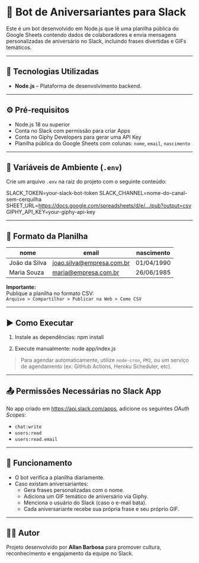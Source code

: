 # 🎉 Bot de Aniversariantes para Slack

Este é um bot desenvolvido em Node.js que lê uma planilha pública do Google Sheets contendo dados de colaboradores e envia mensagens personalizadas de aniversário no Slack, incluindo frases divertidas e GIFs temáticos.

---

## 🚀 Tecnologias Utilizadas

- **Node.js** – Plataforma de desenvolvimento backend.

---

## ⚙️ Pré-requisitos

- Node.js 18 ou superior
- Conta no Slack com permissão para criar Apps
- Conta no Giphy Developers para gerar uma API Key
- Planilha pública do Google Sheets com colunas: `nome`, `email`, `nascimento`

---

## 🔐 Variáveis de Ambiente (`.env`)

Crie um arquivo `.env` na raiz do projeto com o seguinte conteúdo:

SLACK_TOKEN=your-slack-bot-token
SLACK_CHANNEL=nome-do-canal-sem-cerquilha
SHEET_URL=https://docs.google.com/spreadsheets/d/e/.../pub?output=csv
GIPHY_API_KEY=your-giphy-api-key


---

## 📄 Formato da Planilha

| nome           | email                      | nascimento   |
|----------------|----------------------------|--------------|
| João da Silva  | joao.silva@empresa.com.br  | 01/04/1990   |
| Maria Souza    | maria@empresa.com.br       | 26/06/1985   |

**Importante:**  
Publique a planilha no formato CSV:  
`Arquivo > Compartilhar > Publicar na Web > Como CSV`

---

## ▶️ Como Executar

1. Instale as dependências: npm install


2. Execute manualmente: node app/index.js


> Para agendar automaticamente, utilize `node-cron`, `PM2`, ou um serviço de agendamento (ex: GitHub Actions, Heroku Scheduler, etc).

---

## 📤 Permissões Necessárias no Slack App

No app criado em https://api.slack.com/apps, adicione os seguintes *OAuth Scopes*:

- `chat:write`
- `users:read`
- `users:read.email`

---

## 🎉 Funcionamento

- O bot verifica a planilha diariamente.
- Caso existam aniversariantes:
  - Gera frases personalizadas com o nome.
  - Adiciona um GIF temático de aniversário via Giphy.
  - Menciona o usuário do Slack (caso o e-mail bata).
  - Cada aniversariante recebe sua própria frase e seu próprio GIF.

---

## 👨‍💻 Autor

Projeto desenvolvido por **Allan Barbosa** para promover cultura, reconhecimento e engajamento da equipe no Slack.


